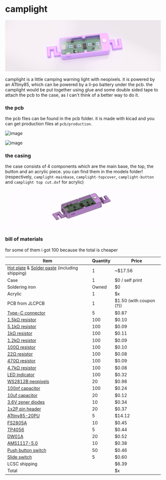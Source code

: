 # camplight

![camplight](camplight-pic.png)

camplight is a little camping warning light with neopixels. it is powered by an ATtiny85, which can be powered by a li-po battery under the pcb. the camplight would be put together using glue and some double sided tape to attach the pcb to the case, as I can't think of a better way to do it.

### the pcb
the pcb files can be found in the pcb folder. it is made with kicad and you can get production files at `pcb/production`.

![image](https://github.com/user-attachments/assets/62f10bf3-447a-41c8-aab0-a9d950411786)

![image](https://github.com/user-attachments/assets/359ae724-264d-4abf-a22b-3ad346776473)

### the casing
the case consists of 4 components which are the main base, the top, the button and an acrylic piece. you can find them in the models folder! (respectively, `camplight-mainbase`, `camplight-topcover`, `camplight-button` and `camplight top cut.dxf` for acrylic)

![assemble](camplight.gif)

### bill of materials

for some of them i got 100 because the total is cheaper

| Item | Quantity | Price |
| ---- | -------- | ----- |
| [Hot plate](https://e.tb.cn/h.hVcM8z9Rfjfrvx4?tk=SRmzVDTL3zw) & [Solder paste](https://e.tb.cn/h.hVcMfCLMz4AmPJ4?tk=9Px4VDToVpj) (including shipping) | 1 | ~$17.56 |
| Case | 1 | $0 / self print |
| Soldering iron | Owned | $0 |
| Acrylic | 1 | $x |
| PCB from JLCPCB | 1 | $1.50 (with coupon (?)) |
| [Type-C connector](https://lcsc.com/product-detail/USB-Connectors_Korean-Hroparts-Elec-TYPE-C-31-M-12_C165948.html) | 5 | $0.87 |
| [1.5kΩ resistor](https://lcsc.com/product-detail/Chip-Resistor-Surface-Mount_UNI-ROYAL-Uniroyal-Elec-0603WAJ0152T5E_C25989.html) | 100 | $0.10 |
| [5.1kΩ resistor](https://lcsc.com/product-detail/Chip-Resistor-Surface-Mount_FOJAN-FRC0603F5101TS_C2907044.html) | 100 | $0.09 |
| [1kΩ resistor](https://lcsc.com/product-detail/Chip-Resistor-Surface-Mount_YAGEO-RC0603FR-071KL_C22548.html) | 100 | $0.11 |
| [1.2kΩ resistor](https://lcsc.com/product-detail/Chip-Resistor-Surface-Mount_FOJAN-FRC0603F1201TS_C2906976.html) | 100 | $0.09 |
| [100Ω resistor](https://lcsc.com/product-detail/Chip-Resistor-Surface-Mount_YAGEO-RC0603FR-07100RL_C105588.html) | 100 | $0.10 |
| [22Ω resistor](https://lcsc.com/product-detail/Chip-Resistor-Surface-Mount_FOJAN-FRC0603J220-TS_C2907129.html) | 100 | $0.08 |
| [470Ω resistor](https://lcsc.com/product-detail/Chip-Resistor-Surface-Mount_FOJAN-FRC0603J471-TS_C2907172.html) | 100 | $0.09 |
| [4.7kΩ resistor](https://lcsc.com/product-detail/Chip-Resistor-Surface-Mount_FOJAN-FRC0603J472-TS_C2907166.html) | 100 | $0.08 |
| [LED indicator](https://lcsc.com/product-detail/LED-Indication-Discrete_XINGLIGHT-XL-1608SURC-06_C965799.html) | 100 | $0.32 |
| [WS2812B neopixels](https://lcsc.com/product-detail/RGB-LEDs-Built-in-IC_XINGLIGHT-XL-5050RGBC-WS2812B_C2843785.html) | 20 | $0.98 |
| [100nf capacitor](https://lcsc.com/product-detail/Multilayer-Ceramic-Capacitors-MLCC-SMD-SMT_YAGEO-CC0603KRX7R9BB104_C14663.html) | 100 | $0.24 |
| [10uf capacitor](https://lcsc.com/product-detail/Multilayer-Ceramic-Capacitors-MLCC-SMD-SMT_Samsung-Electro-Mechanics-CL10A106KP8NNNC_C19702.html) | 20 | $0.12 |
| [3.6V zener diodes](https://lcsc.com/product-detail/Zener-Diodes_Shikues-1SMA4729AG_C433396.html) | 10 | $0.34 |
| [1x2P pin header](https://lcsc.com/product-detail/Pin-Headers_Megastar-ZX-PZ2-54-1-2PZZ_C7501260.html) | 20 | $0.37 |
| [ATtiny85-20PU](https://lcsc.com/product-detail/Microcontrollers-MCU-MPU-SOC_Microchip-Tech-ATTINY85-20PU_C965497.html) | 5 | $14.12 |
| [FS2805A](https://lcsc.com/product-detail/MOSFETs_TECH-PUBLIC-FS8205A_C2830320.html) | 10 | $0.45 |
| [TP4056](https://lcsc.com/product-detail/Battery-Management_TPOWER-TP4056_C382139.html) | 5 | $0.44 |
| [DW01A](https://lcsc.com/product-detail/Battery-Management_YONGYUTAI-DW01A_C2927799.html) | 20 | $0.52 |
| [AMS1117-5.0](https://lcsc.com/product-detail/Voltage-Regulators-Linear-Low-Drop-Out-LDO-Regulators_GOODWORK-AMS1117-5-0_C6068482.html) | 10 | $0.38 |
| [Push button switch](https://lcsc.com/product-detail/Tactile-Switch-Push-Button-Switch_YIZHI-YZA-072-5-0_C49108658.html) | 50 | $0.46 |
| [Slide switch](https://lcsc.com/product-detail/Slide-Switches_G-Switch-MK-12C02-G025_C778186.html) | 5 | $0.60 |
| LCSC shipping | | $6.39 |
| Total | | $x |
